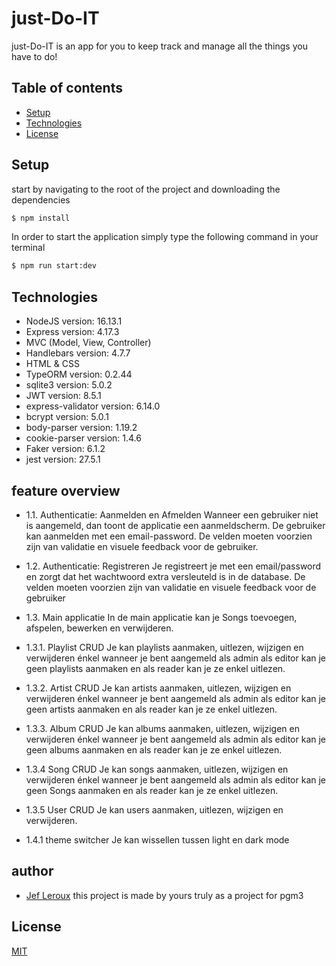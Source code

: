 # just-Do-IT

just-Do-IT is an app for you to keep track and manage all the things you have to do!

## Table of contents

* [Setup](#setup)
* [Technologies](#technologies)
* [License](#license)

## Setup

start by navigating to the root of the project and downloading the dependencies

```bash
$ npm install
```

In order to start the application simply type the following command in your terminal

```bash
$ npm run start:dev
```

## Technologies

- NodeJS version: 16.13.1
- Express version: 4.17.3
- MVC (Model, View, Controller) 
- Handlebars version: 4.7.7
- HTML & CSS 
- TypeORM version: 0.2.44
- sqlite3 version: 5.0.2
- JWT version: 8.5.1
- express-validator version: 6.14.0
- bcrypt version: 5.0.1
- body-parser version: 1.19.2
- cookie-parser version: 1.4.6
- Faker version: 6.1.2
- jest version: 27.5.1

## feature overview

- 1.1. Authenticatie: Aanmelden en Afmelden
Wanneer een gebruiker niet is aangemeld, dan toont de applicatie een aanmeldscherm.
De gebruiker kan aanmelden met een email-password.
De velden moeten voorzien zijn van validatie en visuele feedback voor de gebruiker.

- 1.2. Authenticatie: Registreren
Je registreert je met een email/password en zorgt dat het wachtwoord extra versleuteld is in de database.
De velden moeten voorzien zijn van validatie en visuele feedback voor de gebruiker

- 1.3. Main applicatie
In de main applicatie kan je Songs toevoegen, afspelen, bewerken en verwijderen.

- 1.3.1. Playlist CRUD
Je kan playlists aanmaken, uitlezen, wijzigen en verwijderen énkel wanneer je bent aangemeld als admin als editor kan je geen playlists aanmaken en als reader kan je ze enkel uitlezen.

- 1.3.2. Artist CRUD
Je kan artists aanmaken, uitlezen, wijzigen en verwijderen énkel wanneer je bent aangemeld als admin als editor kan je geen artists aanmaken en als reader kan je ze enkel uitlezen.

- 1.3.3. Album CRUD
Je kan albums aanmaken, uitlezen, wijzigen en verwijderen énkel wanneer je bent aangemeld als admin als editor kan je geen albums aanmaken en als reader kan je ze enkel uitlezen.

- 1.3.4 Song CRUD
Je kan songs aanmaken, uitlezen, wijzigen en verwijderen énkel wanneer je bent aangemeld als admin als editor kan je geen Songs aanmaken en als reader kan je ze enkel uitlezen.

- 1.3.5 User CRUD
Je kan users aanmaken, uitlezen, wijzigen en verwijderen.

- 1.4.1 theme switcher 
Je kan wissellen tussen light en dark mode

## author

- [Jef Leroux](https://github.com/pgm-jeflerou) this project is made by yours truly as a project for pgm3 

## License
[MIT](https://choosealicense.com/licenses/mit/)